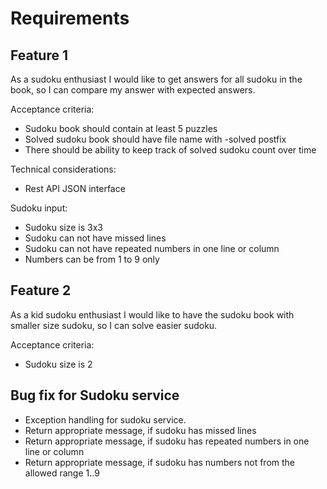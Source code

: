 # Requirements

## Feature 1

As a sudoku enthusiast I would like to get answers for all sudoku in the book, so I can compare my answer with expected answers.

Acceptance criteria:
* Sudoku book should contain at least 5 puzzles
* Solved sudoku book should have file name with -solved postfix
* There should be ability to keep track of solved sudoku count over time

Technical considerations:
* Rest API JSON interface

Sudoku input:
* Sudoku size is 3x3
* Sudoku can not have missed lines
* Sudoku can not have repeated numbers in one line or column
* Numbers can be from 1 to 9 only

## Feature 2

As a kid sudoku enthusiast I would like to have the sudoku book with smaller size sudoku, so I can solve easier sudoku.

Acceptance criteria:
- Sudoku size is 2

## Bug fix for Sudoku service

* Exception handling for sudoku service.
* Return appropriate message, if sudoku has missed lines
* Return appropriate message, if sudoku has repeated numbers in one line or column
* Return appropriate message, if sudoku has numbers not from the allowed range 1..9
